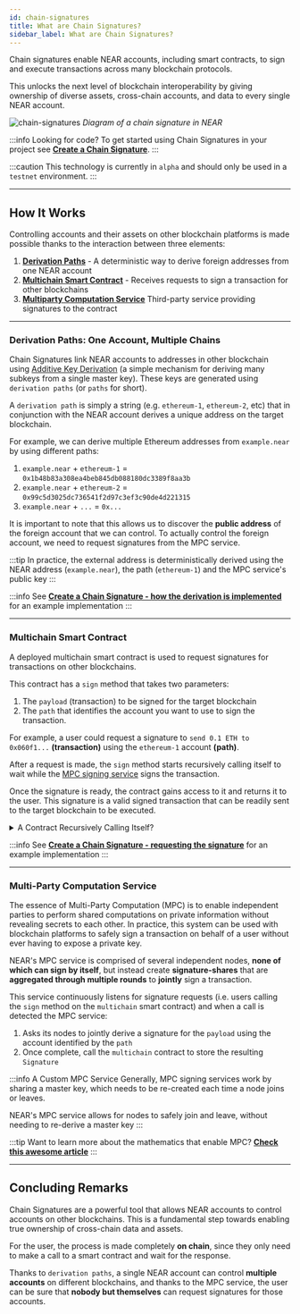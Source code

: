 ```yaml
---
id: chain-signatures
title: What are Chain Signatures?
sidebar_label: What are Chain Signatures?
---
```



Chain signatures enable NEAR accounts, including smart contracts, to sign and execute transactions across many blockchain protocols.

This unlocks the next level of blockchain interoperability by giving ownership of diverse assets, cross-chain accounts, and data to every single NEAR account.

![chain-signatures](/docs/assets/welcome-pages/chain-signatures-overview.png)
_Diagram of a chain signature in NEAR_

:::info Looking for code?
To get started using Chain Signatures in your project see **[Create a Chain Signature](../../2.build/1.chain-abstraction-services/chain-signatures.md)**.
:::

:::caution
This technology is currently in `alpha` and should only be used in a `testnet` environment.
:::

---

## How It Works

Controlling accounts and their assets on other blockchain platforms is made possible thanks to the interaction between three elements:

1. [**Derivation Paths**](#derivation-paths-one-account-multiple-chains) - A deterministic way to derive foreign addresses from one NEAR account
2. [**Multichain Smart Contract**](#multichain-smart-contract) - Receives requests to sign a transaction for other blockchains
3. [**Multiparty Computation Service**](#multi-party-computation-service) Third-party service providing signatures to the contract

<hr class="subsection" />

### Derivation Paths: One Account, Multiple Chains

Chain Signatures link NEAR accounts to addresses in other blockchain using [Additive Key Derivation](https://eprint.iacr.org/2021/1330) (a simple mechanism for deriving many subkeys from a single master key). These keys are generated using `derivation paths` (or `paths` for short).

A `derivation path` is simply a string (e.g. `ethereum-1`, `ethereum-2`, etc) that in conjunction with the NEAR account derives a unique address on the target blockchain.

For example, we can derive multiple Ethereum addresses from `example.near` by using different paths:

  1. `example.near` + `ethereum-1` = `0x1b48b83a308ea4beb845db088180dc3389f8aa3b`
  2. `example.near` + `ethereum-2` = `0x99c5d3025dc736541f2d97c3ef3c90de4d221315`
  3. `example.near` + `...` = `0x...`

It is important to note that this allows us to discover the **public address** of the foreign account that we can control. To actually control the foreign account, we need to request signatures from the MPC service.

:::tip
In practice, the external address is deterministically derived using the NEAR address (`example.near`), the path (`ethereum-1`) and the MPC service's public key
:::

:::info
See [**Create a Chain Signature - how the derivation is implemented**](../../2.build/1.chain-abstraction-services/chain-signatures.md#1-deriving-the-foreign-address) for an example implementation
:::

<hr class="subsection" />

### Multichain Smart Contract

A deployed multichain smart contract is used to request signatures for transactions on other blockchains.

This contract has a `sign` method that takes two parameters:

  1. The `payload` (transaction) to be signed for the target blockchain
  2. The `path` that identifies the account you want to use to sign the transaction.

For example, a user could request a signature to `send 0.1 ETH to 0x060f1...` **(transaction)** using the `ethereum-1` account **(path)**.

After a request is made, the `sign` method starts recursively calling itself to wait while the [MPC signing service](#multi-party-computation-service-mpc) signs the transaction.

Once the signature is ready, the contract gains access to it and returns it to the user. This signature is a valid signed transaction that can be readily sent to the target blockchain to be executed.

<details>
<summary> A Contract Recursively Calling Itself? </summary>

NEAR smart contracts are unable to halt execution and await the completion of a process. To solve this, one can make the contract call itself again and again checking on each iteration to see if the result is ready.

**Note:** Each call will take one block which equates to ~1 second of waiting. After some time the contract will either return a result that an external party provided or return an error running out of GAS waiting.

</details>

:::info
See [**Create a Chain Signature - requesting the signature**](../../2.build/1.chain-abstraction-services/chain-signatures.md#3-requesting-the-signature) for an example implementation
:::

<hr class="subsection" />

### Multi-Party Computation Service

The essence of Multi-Party Computation (MPC) is to enable independent parties to perform shared computations on private information without revealing secrets to each other. In practice, this system can be used with blockchain platforms to safely sign a transaction on behalf of a user without ever having to expose a private key.

NEAR's MPC service is comprised of several independent nodes, **none of which can sign by itself**, but instead create **signature-shares** that are **aggregated through multiple rounds** to **jointly** sign a transaction.

This service continuously listens for signature requests (i.e. users calling the `sign` method on the `multichain` smart contract) and when a call is detected the MPC service:

  1. Asks its nodes to jointly derive a signature for the `payload` using the account identified by the `path`
  2. Once complete, call the `multichain` contract to store the resulting `Signature`

:::info A Custom MPC Service
Generally, MPC signing services work by sharing a master key, which needs to be re-created each time a node joins or leaves.

NEAR's MPC service allows for nodes to safely join and leave, without needing to re-derive a master key
:::

:::tip
Want to learn more about the mathematics that enable MPC? [**Check this awesome article**](https://www.zellic.io/blog/mpc-from-scratch/)
:::

---

## Concluding Remarks

Chain Signatures are a powerful tool that allows NEAR accounts to control accounts on other blockchains. This is a fundamental step towards enabling true ownership of cross-chain data and assets.

For the user, the process is made completely **on chain**, since they only need to make a call to a smart contract and wait for the response.

Thanks to `derivation paths`, a single NEAR account can control **multiple accounts** on different blockchains, and thanks to the MPC service, the user can be sure that **nobody but themselves** can request signatures for those accounts.
